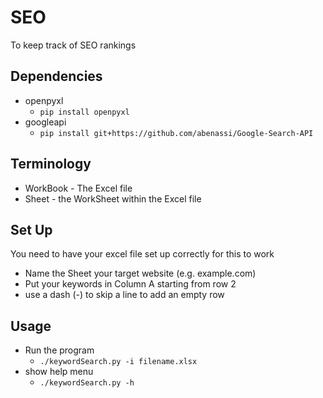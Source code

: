 # SEO
To keep track of SEO rankings

## Dependencies 
* openpyxl
    * `pip install openpyxl`
* googleapi
    * `pip install git+https://github.com/abenassi/Google-Search-API`

## Terminology
* WorkBook - The Excel file
* Sheet - the WorkSheet within the Excel file

## Set Up
You need to have your excel file set up correctly for this to work
* Name the Sheet your target website (e.g. example.com)
* Put your keywords in Column A starting from row 2
* use a dash (-) to skip a line to add an empty row

## Usage
* Run the program
	* `./keywordSearch.py -i filename.xlsx`
* show help menu
	* `./keywordSearch.py -h`

